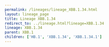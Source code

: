 ```yaml
---
permalink: /lineages/lineage_XBB.1.34.html
layout: lineage_page
title: Lineage XBB.1.34
redirect_to: ../lineage.html?lineage=XBB.1.34
lineage: XBB.1.34
parent: XBB.1
children: ['HB.1', 'XBB.1.34', 'XBB.1.34.1']
---
```

